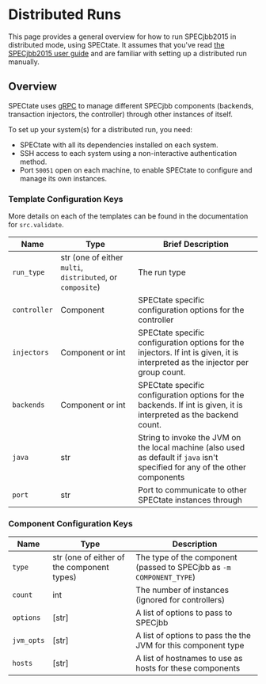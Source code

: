 # Distributed Runs

This page provides a general overview for how to run SPECjbb2015 in distributed mode, using SPECtate.
It assumes that you've read [the SPECjbb2015 user guide](https://www.spec.org/jbb2015/docs/userguide.pdf) and are familiar with setting up a distributed run manually.

## Overview

SPECtate uses [gRPC](https://grpc.io/docs/) to manage different SPECjbb components (backends, transaction injectors, the controller) through other instances of itself.

To set up your system(s) for a distributed run, you need:
- SPECtate with all its dependencies installed on each system.
- SSH access to each system using a non-interactive authentication method.
- Port `50051` open on each machine, to enable SPECtate to configure and manage its own instances.

### Template Configuration Keys

More details on each of the templates can be found in the documentation for `src.validate`.

| Name         | Type                                                       | Brief Description                                                                                                              |
|--------------|------------------------------------------------------------|--------------------------------------------------------------------------------------------------------------------------------|
| `run_type`   | str (one of either `multi`, `distributed`, or `composite`) | The run type                                                                                                                   |
| `controller` | Component                                                  | SPECtate specific configuration options for the controller                                                                     |
| `injectors`  | Component or int                                           | SPECtate specific configuration options for the injectors. If int is given, it is interpreted as the injector per group count. |
| `backends`   | Component or int                                           | SPECtate specific configuration options for the backends. If int is given, it is interpreted as the backend count.             |
| `java`       | str                                                        | String to invoke the JVM on the local machine (also used as default if `java` isn't specified for any of the other components  |
| `port`       | str                                                        | Port to communicate to other SPECtate instances through                                                                        |

### Component Configuration Keys

| Name       | Type                                       | Description                                                          |
| ------     | ------                                     | -------------                                                        |
| `type`     | str (one of either of the component types) | The type of the component (passed to SPECjbb as `-m COMPONENT_TYPE`) |
| `count`    | int                                        | The number of instances (ignored for controllers)                    |
| `options`  | [str]                                      | A list of options to pass to SPECjbb                                 |
| `jvm_opts` | [str]                                      | A list of options to pass the the JVM for this component type        |
| `hosts`    | [str]                                      | A list of hostnames to use as hosts for these components             |
